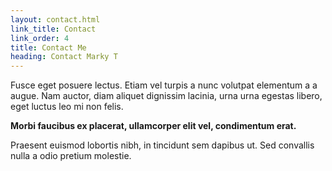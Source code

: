 ```yaml
---
layout: contact.html
link_title: Contact
link_order: 4
title: Contact Me
heading: Contact Marky T
---
```


Fusce eget posuere lectus. Etiam vel turpis a nunc volutpat elementum a a augue. Nam auctor, diam aliquet dignissim lacinia, urna urna egestas libero, eget luctus leo mi non felis.

**Morbi faucibus ex placerat, ullamcorper elit vel, condimentum erat.**

Praesent euismod lobortis nibh, in tincidunt sem dapibus ut. Sed convallis nulla a odio pretium molestie.
